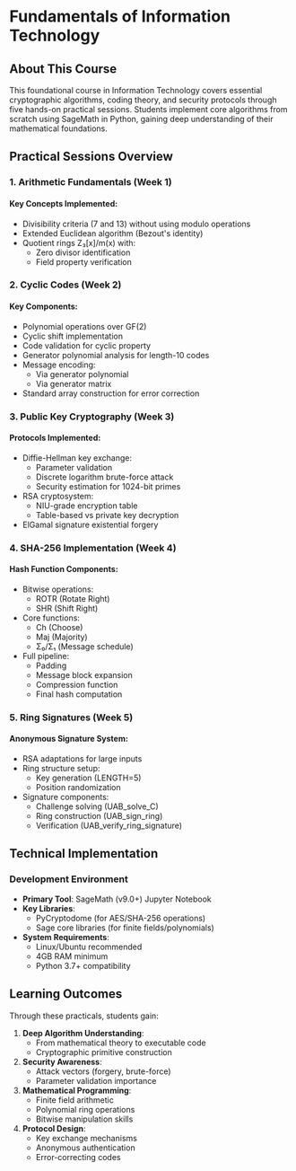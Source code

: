# Fundamentals of Information Technology
## About This Course
This foundational course in Information Technology covers essential cryptographic algorithms, coding theory, and security protocols through five hands-on practical sessions. Students implement core algorithms from scratch using SageMath in Python, gaining deep understanding of their mathematical foundations.

## Practical Sessions Overview
### 1. Arithmetic Fundamentals (Week 1)
#### Key Concepts Implemented:
- Divisibility criteria (7 and 13) without using modulo operations
- Extended Euclidean algorithm (Bezout's identity)
- Quotient rings Z₃[x]/m(x) with:
  - Zero divisor identification
  - Field property verification

### 2. Cyclic Codes (Week 2)
#### Key Components:
- Polynomial operations over GF(2)
- Cyclic shift implementation
- Code validation for cyclic property
- Generator polynomial analysis for length-10 codes
- Message encoding:
  - Via generator polynomial
  - Via generator matrix
- Standard array construction for error correction

### 3. Public Key Cryptography (Week 3)
#### Protocols Implemented:
- Diffie-Hellman key exchange:
  - Parameter validation
  - Discrete logarithm brute-force attack
  - Security estimation for 1024-bit primes
- RSA cryptosystem:
  - NIU-grade encryption table
  - Table-based vs private key decryption
- ElGamal signature existential forgery

### 4. SHA-256 Implementation (Week 4)
#### Hash Function Components:
- Bitwise operations:
  - ROTR (Rotate Right)
  - SHR (Shift Right)
- Core functions:
  - Ch (Choose)
  - Maj (Majority)
  - Σ₀/Σ₁ (Message schedule)
- Full pipeline:
  - Padding
  - Message block expansion
  - Compression function
  - Final hash computation

### 5. Ring Signatures (Week 5)
#### Anonymous Signature System:
- RSA adaptations for large inputs
- Ring structure setup:
  - Key generation (LENGTH=5)
  - Position randomization
- Signature components:
  - Challenge solving (UAB_solve_C)
  - Ring construction (UAB_sign_ring)
  - Verification (UAB_verify_ring_signature)

## Technical Implementation
### Development Environment
- **Primary Tool**: SageMath (v9.0+) Jupyter Notebook
- **Key Libraries**:
  - PyCryptodome (for AES/SHA-256 operations)
  - Sage core libraries (for finite fields/polynomials)
- **System Requirements**:
  - Linux/Ubuntu recommended
  - 4GB RAM minimum
  - Python 3.7+ compatibility

## Learning Outcomes
Through these practicals, students gain:
1. **Deep Algorithm Understanding**:
   - From mathematical theory to executable code
   - Cryptographic primitive construction
2. **Security Awareness**:
   - Attack vectors (forgery, brute-force)
   - Parameter validation importance
3. **Mathematical Programming**:
   - Finite field arithmetic
   - Polynomial ring operations
   - Bitwise manipulation skills
4. **Protocol Design**:
   - Key exchange mechanisms
   - Anonymous authentication
   - Error-correcting codes